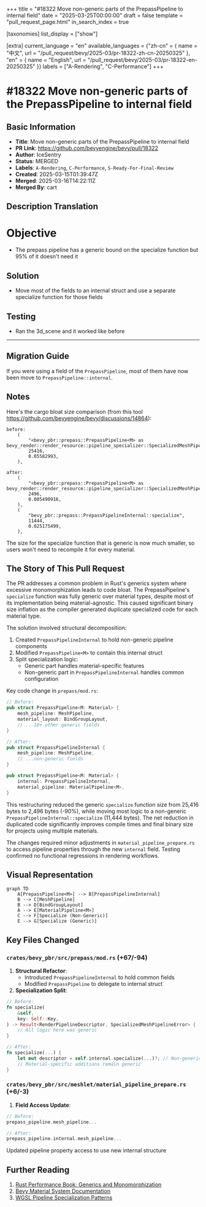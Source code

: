 +++
title = "#18322 Move non-generic parts of the PrepassPipeline to internal field"
date = "2025-03-25T00:00:00"
draft = false
template = "pull_request_page.html"
in_search_index = true

[taxonomies]
list_display = ["show"]

[extra]
current_language = "en"
available_languages = {"zh-cn" = { name = "中文", url = "/pull_request/bevy/2025-03/pr-18322-zh-cn-20250325" }, "en" = { name = "English", url = "/pull_request/bevy/2025-03/pr-18322-en-20250325" }}
labels = ["A-Rendering", "C-Performance"]
+++

# #18322 Move non-generic parts of the PrepassPipeline to internal field

## Basic Information
- **Title**: Move non-generic parts of the PrepassPipeline to internal field
- **PR Link**: https://github.com/bevyengine/bevy/pull/18322
- **Author**: IceSentry
- **Status**: MERGED
- **Labels**: `A-Rendering`, `C-Performance`, `S-Ready-For-Final-Review`
- **Created**: 2025-03-15T01:39:47Z
- **Merged**: 2025-03-16T14:22:11Z
- **Merged By**: cart

## Description Translation
# Objective

- The prepass pipeline has a generic bound on the specialize function but 95% of it doesn't need it

## Solution

- Move most of the fields to an internal struct and use a separate specialize function for those fields

## Testing

- Ran the 3d_scene and it worked like before

---

## Migration Guide

If you were using a field of the `PrepassPipeline`, most of them have now been move to `PrepassPipeline::internal`.

## Notes

Here's the cargo bloat size comparison (from this tool https://github.com/bevyengine/bevy/discussions/14864):

```
before:
    (
        "<bevy_pbr::prepass::PrepassPipeline<M> as bevy_render::render_resource::pipeline_specializer::SpecializedMeshPipeline>::specialize",
        25416,
        0.05582993,
    ),

after:
    (
        "<bevy_pbr::prepass::PrepassPipeline<M> as bevy_render::render_resource::pipeline_specializer::SpecializedMeshPipeline>::specialize",
        2496,
        0.005490916,
    ),
    (
        "bevy_pbr::prepass::PrepassPipelineInternal::specialize",
        11444,
        0.025175499,
    ),
```

The size for the specialize function that is generic is now much smaller, so users won't need to recompile it for every material.

## The Story of This Pull Request

The PR addresses a common problem in Rust's generics system where excessive monomorphization leads to code bloat. The PrepassPipeline's `specialize` function was fully generic over material types, despite most of its implementation being material-agnostic. This caused significant binary size inflation as the compiler generated duplicate specialized code for each material type.

The solution involved structural decomposition:
1. Created `PrepassPipelineInternal` to hold non-generic pipeline components
2. Modified `PrepassPipeline<M>` to contain this internal struct
3. Split specialization logic:
   - Generic part handles material-specific features
   - Non-generic part in `PrepassPipelineInternal` handles common configuration

Key code change in `prepass/mod.rs`:
```rust
// Before:
pub struct PrepassPipeline<M: Material> {
    mesh_pipeline: MeshPipeline,
    material_layout: BindGroupLayout,
    // ...10+ other generic fields
}

// After:
pub struct PrepassPipelineInternal {
    mesh_pipeline: MeshPipeline,
    // ...non-generic fields
}

pub struct PrepassPipeline<M: Material> {
    internal: PrepassPipelineInternal,
    material_pipeline: MaterialPipeline<M>,
}
```

This restructuring reduced the generic `specialize` function size from 25,416 bytes to 2,496 bytes (-90%), while moving most logic to a non-generic `PrepassPipelineInternal::specialize` (11,444 bytes). The net reduction in duplicated code significantly improves compile times and final binary size for projects using multiple materials.

The changes required minor adjustments in `material_pipeline_prepare.rs` to access pipeline properties through the new `internal` field. Testing confirmed no functional regressions in rendering workflows.

## Visual Representation

```mermaid
graph TD
    A[PrepassPipeline<M>] --> B[PrepassPipelineInternal]
    B --> C[MeshPipeline]
    B --> D[BindGroupLayout]
    A --> E[MaterialPipeline<M>]
    C --> F[Specialize (Non-Generic)]
    E --> G[Specialize (Generic)]
```

## Key Files Changed

### `crates/bevy_pbr/src/prepass/mod.rs` (+67/-94)
1. **Structural Refactor**:
   - Introduced `PrepassPipelineInternal` to hold common fields
   - Modified `PrepassPipeline` to delegate to internal struct
2. **Specialization Split**:
```rust
// Before:
fn specialize(
    &self,
    key: Self::Key,
) -> Result<RenderPipelineDescriptor, SpecializedMeshPipelineError> {
    // All logic here was generic
}

// After:
fn specialize(...) {
    let mut descriptor = self.internal.specialize(...)?; // Non-generic
    // Material-specific additions remain generic
}
```

### `crates/bevy_pbr/src/meshlet/material_pipeline_prepare.rs` (+6/-3)
1. **Field Access Update**:
```rust
// Before:
prepass_pipeline.mesh_pipeline...

// After:
prepass_pipeline.internal.mesh_pipeline...
```
Updated pipeline property access to use new internal structure

## Further Reading
1. [Rust Performance Book: Generics and Monomorphization](https://nnethercote.github.io/perf-book/compile-times.html#generics-and-monomorphization)
2. [Bevy Material System Documentation](https://bevyengine.org/learn/book/materials/)
3. [WGSL Pipeline Specialization Patterns](https://gpuweb.github.io/gpuweb/wgsl/#pipeline-creation)